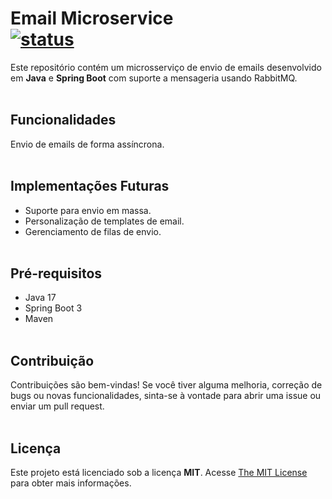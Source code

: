# Email Microservice <br> [![status](https://img.shields.io/badge/Status%20-Em%20Desenvolvimento-39E09B?style=flat)]()

Este repositório contém um microsserviço de envio de emails desenvolvido em **Java** e **Spring Boot** com suporte a mensageria usando RabbitMQ.
<br><br>

## Funcionalidades
Envio de emails de forma assíncrona.
<br><br>

## Implementações Futuras
- Suporte para envio em massa.
- Personalização de templates de email.
- Gerenciamento de filas de envio.
<br><br>

## Pré-requisitos
* Java 17
* Spring Boot 3
* Maven
<br><br>

## Contribuição
Contribuições são bem-vindas! Se você tiver alguma melhoria, correção de bugs ou novas funcionalidades, sinta-se à vontade para abrir uma issue ou enviar um pull request.
<br><br>

## Licença
Este projeto está licenciado sob a licença **MIT**. Acesse [The MIT License](https://opensource.org/license/mit/) para obter mais informações.
